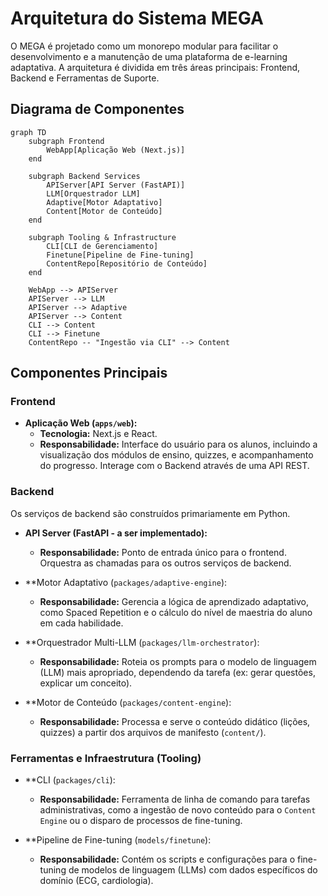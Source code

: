 
# Arquitetura do Sistema MEGA

O MEGA é projetado como um monorepo modular para facilitar o desenvolvimento e a manutenção de uma plataforma de e-learning adaptativa. A arquitetura é dividida em três áreas principais: Frontend, Backend e Ferramentas de Suporte.

## Diagrama de Componentes

```mermaid
graph TD
    subgraph Frontend
        WebApp[Aplicação Web (Next.js)]
    end

    subgraph Backend Services
        APIServer[API Server (FastAPI)]
        LLM[Orquestrador LLM]
        Adaptive[Motor Adaptativo]
        Content[Motor de Conteúdo]
    end

    subgraph Tooling & Infrastructure
        CLI[CLI de Gerenciamento]
        Finetune[Pipeline de Fine-tuning]
        ContentRepo[Repositório de Conteúdo]
    end

    WebApp --> APIServer
    APIServer --> LLM
    APIServer --> Adaptive
    APIServer --> Content
    CLI --> Content
    CLI --> Finetune
    ContentRepo -- "Ingestão via CLI" --> Content
```

## Componentes Principais

### Frontend

-   **Aplicação Web (`apps/web`):**
    -   **Tecnologia:** Next.js e React.
    -   **Responsabilidade:** Interface do usuário para os alunos, incluindo a visualização dos módulos de ensino, quizzes, e acompanhamento do progresso. Interage com o Backend através de uma API REST.

### Backend

Os serviços de backend são construídos primariamente em Python.

-   **API Server (FastAPI - a ser implementado):**
    -   **Responsabilidade:** Ponto de entrada único para o frontend. Orquestra as chamadas para os outros serviços de backend.

-   **Motor Adaptativo (`packages/adaptive-engine`):
    -   **Responsabilidade:** Gerencia a lógica de aprendizado adaptativo, como Spaced Repetition e o cálculo do nível de maestria do aluno em cada habilidade.

-   **Orquestrador Multi-LLM (`packages/llm-orchestrator`):
    -   **Responsabilidade:** Roteia os prompts para o modelo de linguagem (LLM) mais apropriado, dependendo da tarefa (ex: gerar questões, explicar um conceito).

-   **Motor de Conteúdo (`packages/content-engine`):
    -   **Responsabilidade:** Processa e serve o conteúdo didático (lições, quizzes) a partir dos arquivos de manifesto (`content/`).

### Ferramentas e Infraestrutura (Tooling)

-   **CLI (`packages/cli`):
    -   **Responsabilidade:** Ferramenta de linha de comando para tarefas administrativas, como a ingestão de novo conteúdo para o `Content Engine` ou o disparo de processos de fine-tuning.

-   **Pipeline de Fine-tuning (`models/finetune`):
    -   **Responsabilidade:** Contém os scripts e configurações para o fine-tuning de modelos de linguagem (LLMs) com dados específicos do domínio (ECG, cardiologia).
